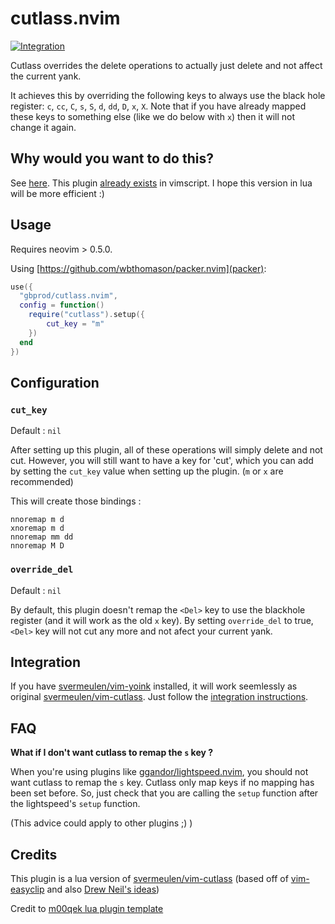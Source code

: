 # cutlass.nvim

[![Integration](https://github.com/gbprod/cutlass.nvim/actions/workflows/integration.yml/badge.svg)](https://github.com/gbprod/cutlass.nvim/actions/workflows/integration.yml)

Cutlass overrides the delete operations to actually just delete and not affect the current yank.

It achieves this by overriding the following keys to always use the black hole register: `c`, `cc`, `C`, `s`, `S`, `d`, `dd`, `D`, `x`, `X`. Note that if you have already mapped these keys to something else (like we do below with `x`) then it will not change it again.

## Why would you want to do this?

See [here](http://vimcasts.org/blog/2013/11/registers-the-good-the-bad-and-the-ugly-parts/).
This plugin [already exists](https://github.com/svermeulen/vim-cutlass) in vimscript. I hope this version in lua will be more efficient :)

## Usage

Requires neovim > 0.5.0.

Using [https://github.com/wbthomason/packer.nvim](packer):

```lua
use({
  "gbprod/cutlass.nvim",
  config = function()
    require("cutlass").setup({
        cut_key = "m"
    })
  end
})
```

## Configuration

### `cut_key`

Default : `nil`

After setting up this plugin, all of these operations will simply delete and not cut. However, you will still want to have a key for 'cut', which you can add by setting the `cut_key` value when setting up the plugin. (`m` or `x` are recommended)

This will create those bindings :

```vimscript
nnoremap m d
xnoremap m d
nnoremap mm dd
nnoremap M D
```

### `override_del`

Default : `nil`

By default, this plugin doesn't remap the `<Del>` key to use the blackhole register (and it will work as the old `x` key). By setting `override_del` to true, `<Del>` key will not cut any more and not afect your current yank.

## Integration

If you have [svermeulen/vim-yoink](https://github.com/svermeulen/vim-yoink) installed, it will work seemlessly as original [svermeulen/vim-cutlass](https://github.com/svermeulen/vim-cutlass). Just follow the [integration instructions](https://github.com/svermeulen/vim-yoink#integration-with-vim-cutlass).

## FAQ

**What if I don't want cutlass to remap the `s` key ?**

When you're using plugins like [ggandor/lightspeed.nvim](https://github.com/ggandor/lightspeed.nvim), you should not want cutlass to remap the `s` key. Cutlass only map keys if no mapping has been set before.
So, just check that you are calling the `setup` function after the lightspeed's `setup` function.

(This advice could apply to other plugins ;) )

## Credits

This plugin is a lua version of [svermeulen/vim-cutlass](https://github.com/svermeulen/vim-cutlass) (based off of [vim-easyclip](https://github.com/svermeulen/vim-easyclip) and also [Drew Neil's ideas](https://github.com/nelstrom/vim-cutlass))

Credit to [m00qek lua plugin template](https://github.com/m00qek/plugin-template.nvim)
